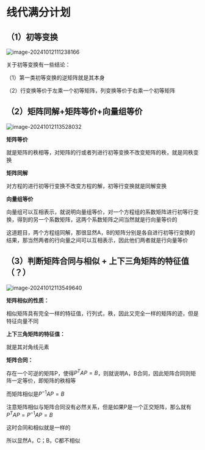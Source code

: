 # 线代满分计划

## （1）初等变换

![image-20241012111238166](https://typora-1310242472.cos.ap-nanjing.myqcloud.com/typora_img/image-20241012111238166.png)

关于初等变换有一些结论：

（1）第一类初等变换的逆矩阵就是其本身

（2）行变换等价于左乘一个初等矩阵，列变换等价于右乘一个初等矩阵



## （2）矩阵同解+矩阵等价+向量组等价

![image-20241012113528032](https://typora-1310242472.cos.ap-nanjing.myqcloud.com/typora_img/image-20241012113528032.png)

**矩阵等价**

就是矩阵的秩相等，对矩阵的行或者列进行初等变换不改变矩阵的秩，就是同秩变换

**矩阵同解**

对方程的进行初等行变换不改变方程的解，初等行变换就是同解变换

**向量组等价**

向量组可以互相表示，就说明向量组等价，对一个方程组的系数矩阵进行初等行变换，得到的另一个系数矩阵，这两个系数矩阵之间当然就是行向量等价的

这道题目，两个方程组同解，那很显然A，B的矩阵分别是各自进行初等行变换的结果，那当然两者的行向量之间可以互相表示，因此他们两者就是行向量等价

## （3）判断矩阵合同与相似 + 上下三角矩阵的特征值（？）

![image-20241012113549640](https://typora-1310242472.cos.ap-nanjing.myqcloud.com/typora_img/image-20241012113549640.png)

**矩阵相似的性质：**

相似矩阵具有完全一样的特征值，行列式，秩，因此又完全一样的矩阵的迹，但是特征向量不同

**上下三角矩阵的特征值：**

就是其对角线元素



**矩阵合同：**

存在一个可逆的矩阵P，使得$P^T A P = B$，则就说明A，B合同，因此矩阵合同则矩阵一定等价，即矩阵的秩相等

而矩阵相似是$P^{-1}AP = B$

注意矩阵相似与矩阵合同没有必然关系，但是如果P是一个正交矩阵，那么就有$P^T A P = P^{-1}AP= B$

这时合同和相似就是一样的

所以显然A，C；B，C都不相似